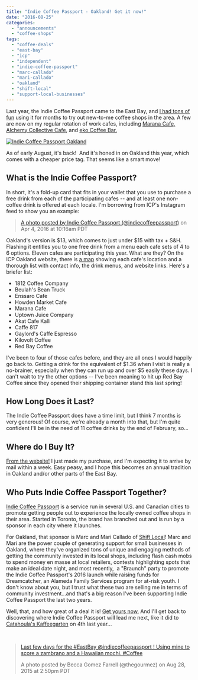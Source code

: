 ```yaml
---
title: "Indie Coffee Passport - Oakland! Get it now!"
date: "2016-08-25"
categories:
  - "announcements"
  - "coffee-shops"
tags:
  - "coffee-deals"
  - "east-bay"
  - "icp"
  - "independent"
  - "indie-coffee-passport"
  - "marc-callado"
  - "mari-callado"
  - "oakland"
  - "shift-local"
  - "support-local-businesses"
---
```


Last year, the Indie Coffee Passport came to the East Bay, and [I had tons of fun](http://thegourmez.com/2015/03/13/the-indie-coffee-passport-east-bay/) using it for months to try out new-to-me coffee shops in the area. A few are now on my regular rotation of work cafes, including [Marana Cafe,](http://www.maranacafe.com/) [Alchemy Collective Cafe](http://www.alchemycollectivecafe.com/#intro-section), and [eko Coffee Bar.](http://eko-coffee.com/)

[![Indie Coffee Passport Oakland](http://s3.amazonaws.com/thegourmez-wpmedia/2016/08/icp-oakland.jpg)](http://s3.amazonaws.com/thegourmez-wpmedia/2016/08/icp-oakland.jpg)

As of early August, it's back!  And it's honed in on Oakland this year, which comes with a cheaper price tag. That seems like a smart move!

## What is the Indie Coffee Passport?

In short, it's a fold-up card that fits in your wallet that you use to purchase a free drink from each of the participating cafes -- and at least one non-coffee drink is offered at each locale. I'm borrowing from ICP's Instagram feed to show you an example:

> [A photo posted by Indie Coffee Passport (@indiecoffeepassport)](https://www.instagram.com/p/BDyVFaZQRCY/) on Apr 4, 2016 at 10:16am PDT

Oakland's version is $13, which comes to just under $15 with tax + S&H. Flashing it entitles you to one free drink from a menu each cafe sets of 4 to 6 options. Eleven cafes are participating this year. What are they? On the ICP Oakland website, there is [a map](http://www.indiecoffeepassport.com/oakland/participating.html) showing each cafe's location and a thorough list with contact info, the drink menus, and website links. Here's a briefer list:

- 1812 Coffee Company
- Beulah's Bean Truck
- Enssaro Cafe
- Howden Market Cafe
- Marana Cafe
- Uptown Juice Company
- Akat Cafe Kalli
- Caffe 817
- Gaylord's Caffe Espresso
- Kilovolt Coffee
- Red Bay Coffee

I've been to four of those cafes before, and they are all ones I would happily go back to. Getting a drink for the equivalent of $1.36 when I visit is really a no-brainer, especially when they can run up and over $5 easily these days. I can't wait to try the other options -- I've been meaning to hit up Red Bay Coffee since they opened their shipping container stand this last spring!

## How Long Does it Last?

The Indie Coffee Passport does have a time limit, but I think 7 months is very generous! Of course, we're already a month into that, but I'm quite confident I'll be in the need of 11 coffee drinks by the end of February, so...

## Where do I Buy It?

[From the website!](http://www.indiecoffeepassport.com/oakland/buy.html) I just made my purchase, and I'm expecting it to arrive by mail within a week. Easy peasy, and I hope this becomes an annual tradition in Oakland and/or other parts of the East Bay.

## Who Puts Indie Coffee Passport Together?

[Indie Coffee Passport](http://www.indiecoffeepassport.com/) is a service run in several U.S. and Canadian cities to promote getting people out to experience the locally owned coffee shops in their area. Started in Toronto, the brand has branched out and is run by a sponsor in each city where it launches.

For Oakland, that sponsor is Marc and Mari Callado of [Shift Local](https://shiftlocal.wordpress.com/)! Marc and Mari are the power couple of generating support for small businesses in Oakland, where they've organized tons of unique and engaging methods of getting the community invested in its local shops, including flash cash mobs to spend money en masse at local retailers, contests highlighting spots that make an ideal date night, and most recently,  a "Braunch" party to promote the Indie Coffee Passport's 2016 launch while raising funds for Dreamcatcher, an Alameda Family Services program for at-risk youth. I don't know about you, but I trust what these two are selling me in terms of community investment...and that's a big reason I've been supporting Indie Coffee Passport the last two years.

Well, that, and how great of a deal it is! [Get yours now.](http://www.indiecoffeepassport.com/oakland/buy.html) And I'll get back to discovering where Indie Coffee Passport will lead me next, like it did to [Catahoula's Kaffeegarten](http://www.catahoulacoffee.com/) on 4th last year...

 

> [Last few days for the #EastBay @indiecoffeepassport ! Using mine to score a zambrano and a Hawaiian mochi. #Coffee](https://www.instagram.com/p/68ViBvwQov/)
>
> A photo posted by Becca Gomez Farrell (@thegourmez) on Aug 28, 2015 at 2:50pm PDT
